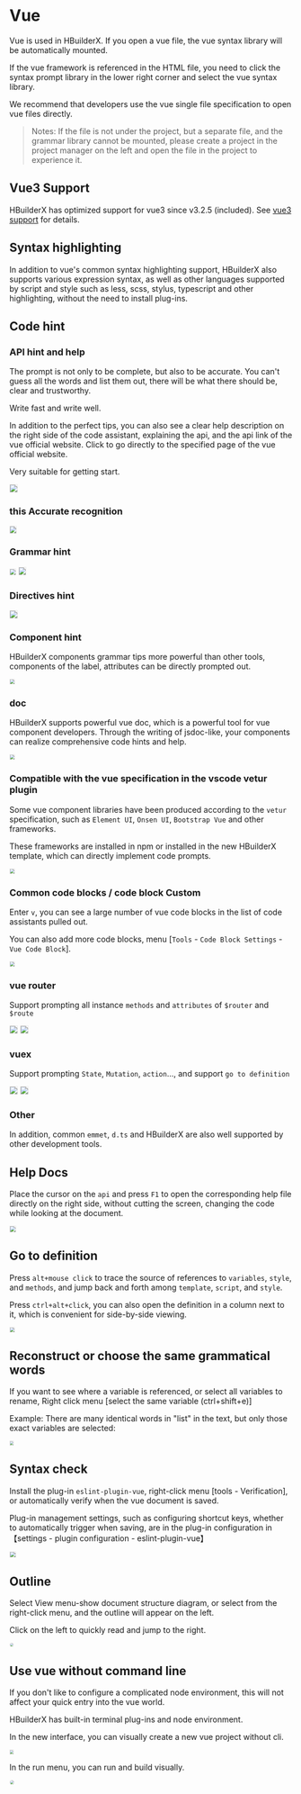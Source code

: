 # Vue

Vue is used in HBuilderX. If you open a vue file, the vue syntax library will be automatically mounted.

If the vue framework is referenced in the HTML file, you need to click the syntax prompt library in the lower right corner and select the vue syntax library.

We recommend that developers use the vue single file specification to open vue files directly.

> Notes: If the file is not under the project, but a separate file, and the grammar library cannot be mounted, please create a project in the project manager on the left and open the file in the project to experience it.

## Vue3 Support
HBuilderX has optimized support for vue3 since v3.2.5 (included). See [vue3 support](/Tutorial/Language/vue-next.md) for details.

## Syntax highlighting

In addition to vue's common syntax highlighting support, HBuilderX also supports various expression syntax, as well as other languages supported by script and style such as less, scss, stylus, typescript and other highlighting, without the need to install plug-ins.


## Code hint

### API hint and help

The prompt is not only to be complete, but also to be accurate. You can't guess all the words and list them out, there will be what there should be, clear and trustworthy. 

Write fast and write well.

In addition to the perfect tips, you can also see a clear help description on the right side of the code assistant, explaining the api, and the api link of the vue official website. Click to go directly to the specified page of the vue official website.
 
Very suitable for getting start.

<img src="/static/snapshots/vue/1.png" style="zoom: 80%;border: 1px solid #eee;" />

### this Accurate recognition

<img src="/static/snapshots/vue/this.png" style="zoom: 70%;border: 1px solid #eee;" />

### Grammar hint

<img src="/static/snapshots/vue/hint_1.png" style="zoom: 60%;border: 1px solid #eee;" />

<img src="/static/snapshots/vue/hint_2.png" style="zoom: 80%;border: 1px solid #eee;" />

### Directives hint

<img src="/static/snapshots/vue/hint_3.png" style="zoom: 80%;border: 1px solid #eee;" />

### Component hint

HBuilderX components grammar tips more powerful than other tools, components of the label, attributes can be directly prompted out.

<img src="/static/snapshots/vue/hint_4.png" style="zoom: 50%;border: 1px solid #eee;" />

### doc

HBuilderX supports powerful vue doc, which is a powerful tool for vue component developers. Through the writing of jsdoc-like, your components can realize comprehensive code hints and help.

<img src="/static/snapshots/vue/hint_5.png" style="zoom: 50%;border: 1px solid #eee;" />

### Compatible with the vue specification in the vscode vetur plugin

Some vue component libraries have been produced according to the `vetur` specification, such as `Element UI`, `Onsen UI`, `Bootstrap Vue` and other frameworks.

These frameworks are installed in npm or installed in the new HBuilderX template, which can directly implement code prompts.

<img src="/static/snapshots/vue/hint_6.png" style="zoom: 50%;border: 1px solid #eee;" />

### Common code blocks / code block Custom

Enter `v`, you can see a large number of vue code blocks in the list of code assistants pulled out.

You can also add more code blocks, menu [`Tools` - `Code Block Settings` -`Vue Code Block`].

<img src="/static/snapshots/vue/hint_7.gif" style="zoom: 50%;border: 1px solid #eee;" />

### vue router

Support prompting all instance `methods` and `attributes` of `$router` and `$route`

<img src="/static/snapshots/vue/vue_router_1.png" style="zoom: 80%;border: 1px solid #eee;" />

<img src="/static/snapshots/vue/vue_router_2.png" style="zoom: 80%;border: 1px solid #eee;" />

### vuex

Support prompting `State`, `Mutation`, `action`..., and support `go to definition`

<img src="/static/snapshots/vue/vuex_1.png" style="zoom: 80%;border: 1px solid #eee;" />

<img src="/static/snapshots/vue/vuex_2.gif" style="zoom: 80%;border: 1px solid #eee;" />


### Other

In addition, common `emmet`, `d.ts` and HBuilderX are also well supported by other development tools.

## Help Docs

Place the cursor on the `api` and press `F1` to open the corresponding help file directly on the right side, without cutting the screen, changing the code while looking at the document.

<img src="/static/snapshots/vue/help_doc.gif" style="zoom: 60%;border: 1px solid #eee;" />

## Go to definition

Press `alt+mouse click` to trace the source of references to `variables`, `style`, and `methods`, and jump back and forth among `template`, `script`, and `style`.

Press `ctrl+alt+click`, you can also open the definition in a column next to it, which is convenient for side-by-side viewing.

<img src="/static/snapshots/vue/goto.gif" style="zoom: 50%;border: 1px solid #eee;" />

## Reconstruct or choose the same grammatical words

If you want to see where a variable is referenced, or select all variables to rename, Right click menu [select the same variable (ctrl+shift+e)]

Example: There are many identical words in "list" in the text, but only those exact variables are selected:

<img src="/static/snapshots/vue/select.png" style="zoom: 40%;border: 1px solid #eee;" />


## Syntax check

Install the plug-in `eslint-plugin-vue`, right-click menu [tools - Verification], or automatically verify when the vue document is saved.

Plug-in management settings, such as configuring shortcut keys, whether to automatically trigger when saving, are in the plug-in configuration in 【settings - plugin configuration - eslint-plugin-vue】

<img src="/static/snapshots/vue/check.gif" style="zoom: 60%;border: 1px solid #eee;" />

## Outline

Select View menu-show document structure diagram, or select from the right-click menu, and the outline will appear on the left.
 
Click on the left to quickly read and jump to the right.

<img src="/static/snapshots/vue/outline_en.jpg" style="zoom: 40%;border: 1px solid #eee;border-radius: 20px;" />

## Use vue without command line

If you don't like to configure a complicated node environment, this will not affect your quick entry into the vue world.

HBuilderX has built-in terminal plug-ins and node environment.

In the new interface, you can visually create a new vue project without cli.

<img src="/static/snapshots/vue/project_create_en.png" style="zoom: 40%;border: 1px solid #eee;" />

In the run menu, you can run and build visually.

<img src="/static/snapshots/vue/project_create_ne.jpg" style="zoom: 45%;border: 1px solid #eee;border-radius: 20px;" />

